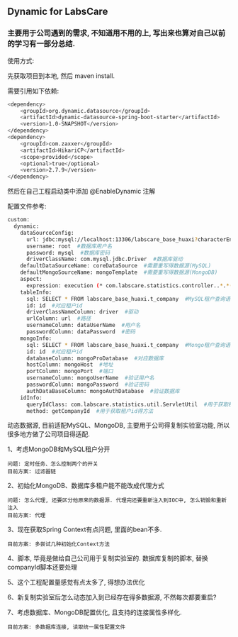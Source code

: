 ## Dynamic for LabsCare
### 主要用于公司遇到的需求, 不知道用不用的上, 写出来也算对自己以前的学习有一部分总结.

使用方式:

先获取项目到本地, 然后 maven install.

需要引用如下依赖:
```bash
<dependency>
    <groupId>org.dynamic.datasource</groupId>
    <artifactId>dynamic-datasource-spring-boot-starter</artifactId>
    <version>1.0-SNAPSHOT</version>
</dependency>
<dependency>
    <groupId>com.zaxxer</groupId>
    <artifactId>HikariCP</artifactId>
    <scope>provided</scope>
    <optional>true</optional>
    <version>2.7.9</version>
</dependency>
```

然后在自己工程启动类中添加 @EnableDynamic 注解

配置文件参考:
```bash
custom:
  dynamic:
    dataSourceConfig:
      url: jdbc:mysql://localhost:13306/labscare_base_huaxi?characterEncoding=utf8&zeroDateTimeBehavior=convertToNull&autoReconnect=true&useSSL=false  #查询配置租户得数据库
      username: root  #数据库用户名
      password: mysql  #数据库密码
      driverClassName: com.mysql.jdbc.Driver  #数据库驱动
    defaultDataSourceName: coreDataSource  #需要重写得数据源(MySQL)
    defaultMongoSourceName: mongoTemplate  #需要重写得数据源(MongoDB)
    aspect:
      expression: execution (* com.labscare.statistics.controller..*.*(..))  #需要拦截得接口, 更新数据源
    tableInfo:
      sql: SELECT * FROM labscare_base_huaxi.t_company  #MySQL租户查询语句
      id: id  #对应租户id
      driverClassNameColumn: driver  #驱动
      urlColumn: url  #路径
      usernameColumn: dataUserName  #用户名
      passwordColumn: dataPassword  #密码
    mongoInfo:
      sql: SELECT * FROM labscare_base_huaxi.t_company  #Mongo租户查询语句
      id: id  #对应租户id
      databaseColumn: mongoProDatabase  #对应数据库
      hostColumn: mongoHost  #地址
      portColumn: mongoPort  #端口
      usernameColumn: mongoUserName  #验证用户名
      passwordColumn: mongoPassword  #验证密码
      authDataBaseColumn: mongoAuthDatabase  #验证数据库
    idInfo:
      queryIdClass: com.labscare.statistics.util.ServletUtil  #用于获取租户id得类
      method: getCompanyId  #用于获取租户id得方法
```

动态数据源, 目前适配MySQL、MongoDB, 主要用于公司得复制实验室功能, 所以很多地方做了公司项目得适配.

1、考虑MongoDB和MySQL租户分开

    问题: 定时任务、怎么控制两个的开关
    目前方案: 过滤器链

2、初始化MongoDB、数据库多租户能不能改成代理方式

    问题: 怎么代理, 还要区分他原来的数据源. 代理完还要重新注入到IOC中, 怎么销毁和重新注入
    目前方案: 代理

3、现在获取Spring Context有点问题, 里面的bean不多.

    目前方案: 多尝试几种初始化Context方法

4、脚本, 毕竟是做给自己公司用于复制实验室的. 数据库复制的脚本, 替换companyId脚本还要处理

5、这个工程配置量感觉有点太多了, 得想办法优化

6、新复制实验室后怎么动态加入到已经存在得多数据源, 不然每次都要重启?

7、考虑数据库、MongoDB配置优化, 且支持的连接属性多样化.

    目前方案: 多数据库连接, 读取统一属性配置文件
